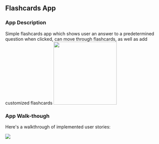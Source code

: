 ## Flashcards App

### App Description
Simple flashcards app which shows user an answer to a predetermined question when clicked, can move through flashcards, as well as add customized flashcards
<img src="https://i.imgur.com/H5aMn1j.gif" width=200><br>
### App Walk-though

Here's a walkthrough of implemented user stories:

<img src="https://i.imgur.com/H5aMn1j.gif"><br>

